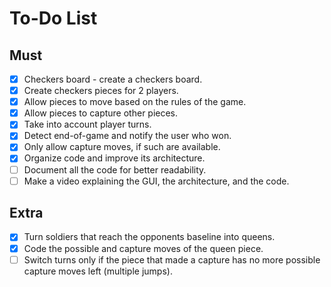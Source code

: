 
# To-Do List

## Must

- [x] Checkers board - create a checkers board.
- [x] Create checkers pieces for 2 players.
- [x] Allow pieces to move based on the rules of the game.
- [x] Allow pieces to capture other pieces.
- [x] Take into account player turns.
- [x] Detect end-of-game and notify the user who won.
- [x] Only allow capture moves, if such are available.
- [x] Organize code and improve its architecture.
- [ ] Document all the code for better readability.
- [ ] Make a video explaining the GUI, the architecture, and the code.

## Extra

- [x] Turn soldiers that reach the opponents baseline into queens.
- [x] Code the possible and capture moves of the queen piece.
- [ ] Switch turns only if the piece that made a capture has no more possible capture moves left (multiple jumps).
